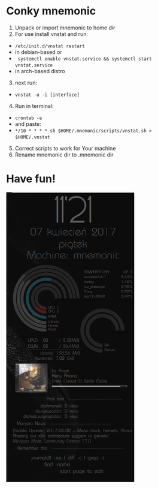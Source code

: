 # Conky mnemonic
1. Unpack or import mnemonic to home dir
2. For use install vnstat and run:

+ <code>/etc/init.d/vnstat restart</code>
+ in debian-based or
+ <code> systemctl enable vnstat.service && systemctl start vnstat.service</code>
+ in arch-based distro
3. next run:
+ <code>vnstat -u -i [interface]</code>
4. Run in terminal:
+ <code>crontab -e</code>
+ and paste:
+ <code>*/10 * * * * sh $HOME/.mnemonic/scripts/vnstat.sh > $HOME/.vnstat</code>
5. Correct scripts to work for Your machine
6. Rename mnemonic dir to .mnemonic dir

# Have fun!
![Alt text](/mnemonic/conky-mnemonic.png?raw=true "Conky mnemonic")
